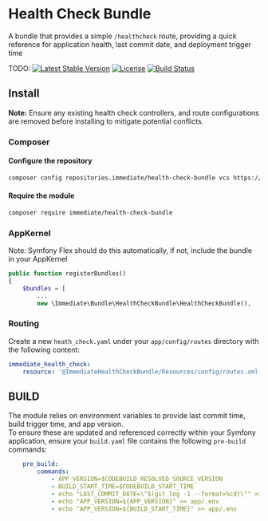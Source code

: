 # Health Check Bundle

A bundle that provides a simple `/healthcheck` route, providing a quick reference for application health,
last commit date, and deployment trigger time

TODO:
[![Latest Stable Version]()]()
[![License]()]()
[![Build Status]()]()

## Install

**Note:** Ensure any existing health check controllers, and route configurations are removed before installing to 
mitigate potential conflicts. 

### Composer

#### Configure the repository
```bash
composer config repositories.immediate/health-check-bundle vcs https://github.com/immediate-media/health-check-bundle.git
```

#### Require the module
```bash
composer require immediate/health-check-bundle
```

### AppKernel

Note: Symfony Flex should do this automatically, if not, include the bundle in your AppKernel

```php
public function registerBundles()
{
    $bundles = [
        ...
        new \Immediate\Bundle\HealthCheckBundle\HealthCheckBundle(),
```

### Routing

Create a new `heath_check.yaml` under your `app/config/routes` directory with the following content:
```yaml
immediate_health_check:
    resource: '@ImmediateHealthCheckBundle/Resources/config/routes.xml'
```

## BUILD
The module relies on environment variables to provide last commit time, build trigger time, and app version.  
To ensure these are updated and referenced correctly within your Symfony application,
ensure your `build.yaml` file contains the following `pre-build` commands:

```yaml
    pre_build:
        commands:
            - APP_VERSION=$CODEBUILD_RESOLVED_SOURCE_VERSION
            - BUILD_START_TIME=$CODEBUILD_START_TIME
            - echo "LAST_COMMIT_DATE=\"$(git log -1 --format=%cd)\"" >> app/.env
            - echo "APP_VERSION=${APP_VERSION}" >> app/.env
            - echo "APP_VERSION=${BUILD_START_TIME}" >> app/.env
```
